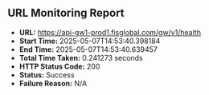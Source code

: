 ## URL Monitoring Report

- **URL:** https://api-gw1-prod1.fisglobal.com/gw/v1/health
- **Start Time:** 2025-05-07T14:53:40.398184
- **End Time:** 2025-05-07T14:53:40.639457
- **Total Time Taken:** 0.241273 seconds
- **HTTP Status Code:** 200
- **Status:** Success
- **Failure Reason:** N/A
